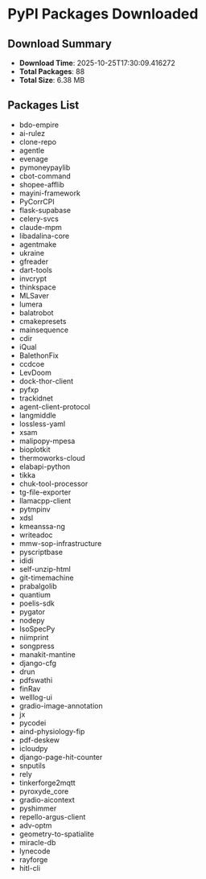 # PyPI Packages Downloaded

## Download Summary
- **Download Time**: 2025-10-25T17:30:09.416272
- **Total Packages**: 88
- **Total Size**: 6.38 MB

## Packages List
- bdo-empire
- ai-rulez
- clone-repo
- agentle
- evenage
- pymoneypaylib
- cbot-command
- shopee-afflib
- mayini-framework
- PyCorrCPI
- flask-supabase
- celery-svcs
- claude-mpm
- libadalina-core
- agentmake
- ukraine
- gfreader
- dart-tools
- invcrypt
- thinkspace
- MLSaver
- lumera
- balatrobot
- cmakepresets
- mainsequence
- cdir
- iQual
- BalethonFix
- ccdcoe
- LevDoom
- dock-thor-client
- pyfxp
- trackidnet
- agent-client-protocol
- langmiddle
- lossless-yaml
- xsam
- malipopy-mpesa
- bioplotkit
- thermoworks-cloud
- elabapi-python
- tikka
- chuk-tool-processor
- tg-file-exporter
- llamacpp-client
- pytmpinv
- xdsl
- kmeanssa-ng
- writeadoc
- mmw-sop-infrastructure
- pyscriptbase
- ididi
- self-unzip-html
- git-timemachine
- prabalgolib
- quantium
- poelis-sdk
- pygator
- nodepy
- IsoSpecPy
- niimprint
- songpress
- manakit-mantine
- django-cfg
- drun
- pdfswathi
- finRav
- welllog-ui
- gradio-image-annotation
- jx
- pycodei
- aind-physiology-fip
- pdf-deskew
- icloudpy
- django-page-hit-counter
- snputils
- rely
- tinkerforge2mqtt
- pyroxyde_core
- gradio-aicontext
- pyshimmer
- repello-argus-client
- adv-optm
- geometry-to-spatialite
- miracle-db
- lynecode
- rayforge
- hitl-cli
